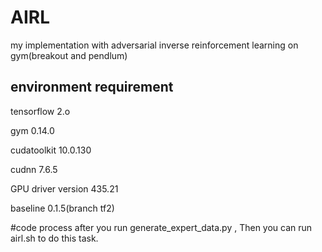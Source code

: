 # AIRL
my implementation with adversarial inverse reinforcement learning on gym(breakout and pendlum)


## environment requirement

tensorflow 2.o

gym 0.14.0

cudatoolkit               10.0.130                     

cudnn                     7.6.5     

GPU driver version 435.21

baseline    0.1.5(branch tf2)

#code process
after you run generate_expert_data.py , Then you can run airl.sh to do this task.
